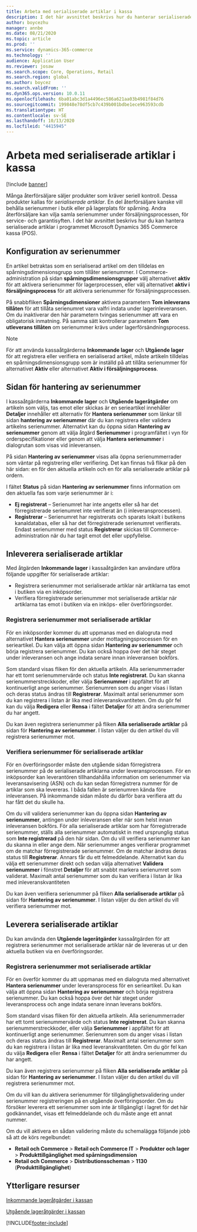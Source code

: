 ```yaml
---
title: Arbeta med serialiserade artiklar i kassa
description: I det här avsnittet beskrivs hur du hanterar serialiserade artiklar i programmet kassa (POS).
author: boycezhu
manager: annbe
ms.date: 08/21/2020
ms.topic: article
ms.prod: ''
ms.service: dynamics-365-commerce
ms.technology: ''
audience: Application User
ms.reviewer: josaw
ms.search.scope: Core, Operations, Retail
ms.search.region: global
ms.author: boycez
ms.search.validFrom: ''
ms.dyn365.ops.version: 10.0.11
ms.openlocfilehash: 6ba01abc3d1a4496ec586a621aa03b4981f84d76
ms.sourcegitcommit: 199848e78df5cb7c439b001bdbe1ece963593cdb
ms.translationtype: HT
ms.contentlocale: sv-SE
ms.lasthandoff: 10/13/2020
ms.locfileid: "4415945"
---
```

# <a name="work-with-serialized-items-in-the-pos"></a>Arbeta med serialiserade artiklar i kassa

[!include [banner](includes/banner.md)]

Många återförsäljare säljer produkter som kräver seriell kontroll. Dessa produkter kallas för *serialiserade artiklar*. En del återförsäljare kanske vill behålla serienummer i butik eller på lagerplats för spårning. Andra återförsäljare kan vilja samla serienummer under försäljningsprocessen, för service- och garantisyften. I det här avsnittet beskrivs hur du kan hantera serialiserade artiklar i programmet Microsoft Dynamics 365 Commerce kassa (POS).

## <a name="serial-number-configurations"></a>Konfiguration av serienummer

En artikel betraktas som en serialiserad artikel om den tilldelas en spårningsdimensionsgrupp som tillåter serienummer. I Commerce-administration på sidan **spårningsdimensionsgrupper** välj alternativet **aktiv** för att aktivera serienummer för lagerprocessen, eller välj alternativet **aktiv i försäljningsprocess** för att aktivera serienummer för försäljningsprocessen.

På snabbfliken **Spårningsdimensioner** aktivera parametern **Tom inleverans tillåten** för att tillåta serienumret vara valfri indata under lagerinleveransen. Om du inaktiverar den här parametern tvingas serienummer att vara en obligatorisk inmatning. På samma sätt kontrollerar parametern **Tom utleverans tillåten** om serienummer krävs under lagerförsändningsprocess.

> [!NOTE]
> För att använda kassaåtgärderna **Inkommande lager** och **Utgående lager** för att registrera eller verifiera en serialiserad artikel, måste artikeln tilldelas en spårningsdimensionsgrupp som är inställd på att tillåta serienummer för alternativet **Aktiv** eller alternativet **Aktiv i försäljningsprocess**.

## <a name="serial-number-management-page"></a>Sidan för hantering av serienummer

I kassaåtgärderna **Inkommande lager** och **Utgående lageråtgärder** om artikeln som väljs, tas emot eller skickas är en serieartikel innehåller **Detaljer** innehåller ett alternativ för **Hantera serienummer** som länkar till sidan **hantering av serienummer** där du kan registrera eller validera artikelns serienummer. Alternativt kan du öppna sidan **Hantering av serienummer** genom att välja åtgärd **Serienummer** i programfältet i vyn för orderspecifikationer eller genom att välja **Hantera serienummer** i dialogrutan som visas vid inleveransen. 

På sidan **Hantering av serienummer** visas alla öppna serienummerrader som väntar på registrering eller verifiering. Det kan finnas två flikar på den här sidan: en för den aktuella artikeln och en för alla serialiserade artiklar på ordern.

I fältet **Status** på sidan **Hantering av serienummer** finns information om den aktuella fas som varje serienummer är i:

- **Ej registrerat** – Serienumret har inte angetts eller så har det förregistrerade serienumret inte verifierat än (i inleveransprocessen).
- **Registrerar** – Serienumret har registrerats och sparats lokalt i butikens kanaldatabas, eller så har det förregistrerade serienumret verifierats. Endast serienummer med status **Registrerar** skickas till Commerce-administration när du har tagit emot det eller uppfyllelse.

## <a name="receive-serialized-items"></a>Inleverera serialiserade artiklar

Med åtgärden **Inkommande lager** i kassaåtgärden kan användare utföra följande uppgifter för serialiserade artiklar:

- Registrera serienummer mot serialiserade artiklar när artiklarna tas emot i butiken via en inköpsorder.
- Verifiera förregistrerade serienummer mot serialiserade artiklar när artiklarna tas emot i butiken via en inköps- eller överföringsorder.

### <a name="register-serial-numbers-against-serialized-items"></a>Registrera serienummer mot serialiserade artiklar

För en inköpsorder kommer du att uppmanas med en dialogruta med alternativet **Hantera serienummer** under mottagningsprocessen för en serieartikel. Du kan välja att öppna sidan **Hantering av serienummer** och börja registrera serienummer. Du kan också hoppa över det här steget under inleveransen och ange indata senare innan inleveransen bokförs.

Som standard visas fliken för den aktuella artikeln. Alla serienummerrader har ett tomt serienummervärde och status **Inte registrerat**. Du kan skanna serienummerstreckkoder, eller välja **Serienummer** i appfältet för att kontinuerligt ange serienummer. Serienumren som du anger visas i listan och deras status ändras till **Registrerar**. Maximalt antal serienummer som du kan registrera i listan är lika med inleveranskvantiteten. Om du gör fel kan du välja **Redigera** eller **Rensa** i fältet **Detaljer** för att ändra serienummer du har angett.

Du kan även registrera serienummer på fliken **Alla serialiserade artiklar** på sidan för **Hantering av serienummer**. I listan väljer du den artikel du vill registrera serienummer mot.

### <a name="validate-serial-numbers-on-serialized-items"></a>Verifiera serienummer för serialiserade artiklar

För en överföringsorder måste den utgående sidan förregistrera serienummer på de serialiserade artiklarna under leveransprocessen. För en inköpsorder kan leverantören tillhandahålla information om serienummer via leveransavisering (ASN) och du kan sedan förregistrera nummer för de artiklar som ska levereras. I båda fallen är serienumren kända före inleveransen. På inkommande sidan måste du därför bara verifiera att du har fått det du skulle ha.

Om du vill validera serienummer kan du öppna sidan **Hantering av serienummer**, antingen under inleveransen eller när som helst innan inleveransen bokförs. För alla serialiserade artiklar som har förregistrerade serienummer, ställs alla serienummer automatiskt in med ursprunglig status som **Inte registrerad** på den här sidan. Om du vill verifiera serienummer kan du skanna in eller ange dem. När serienummer anges verifierar programmet om de matchar förregistrerade serienummer. Om de matchar ändras deras status till **Registrerar**. Annars får du ett felmeddelande. Alternativt kan du välja ett serienummer direkt och sedan välja alternativet **Validera serienummer** i fönstret **Detaljer** för att snabbt markera serienumret som validerat. Maximalt antal serienummer som du kan verifiera i listan är lika med inleveranskvantiteten

Du kan även verifiera serienummer på fliken **Alla serialiserade artiklar** på sidan för **Hantering av serienummer**. I listan väljer du den artikel du vill verifiera serienummer mot.

## <a name="ship-serialized-items"></a>Leverera serialiserade artiklar

Du kan använda den **Utgående lageråtgärder** kassaåtgärden för att registrera serienummer mot serialiserade artiklar när de levereras ut ur den aktuella butiken via en överföringsorder.

### <a name="register-serial-numbers-against-serialized-items"></a>Registrera serienummer mot serialiserade artiklar

För en överför kommer du att uppmanas med en dialogruta med alternativet **Hantera serienummer** under leveransprocess för en serieartikel. Du kan välja att öppna sidan **Hantering av serienummer** och börja registrera serienummer. Du kan också hoppa över det här steget under leveransprocess och ange indata senare innan leverans bokförs.

Som standard visas fliken för den aktuella artikeln. Alla serienummerrader har ett tomt serienummervärde och status **Inte registrerat**. Du kan skanna serienummerstreckkoder, eller välja **Serienummer** i appfältet för att kontinuerligt ange serienummer. Serienumren som du anger visas i listan och deras status ändras till **Registrerar**. Maximalt antal serienummer som du kan registrera i listan är lika med leveranskvantiteten. Om du gör fel kan du välja **Redigera** eller **Rensa** i fältet **Detaljer** för att ändra serienummer du har angett.

Du kan även registrera serienummer på fliken **Alla serialiserade artiklar** på sidan för **Hantering av serienummer**. I listan väljer du den artikel du vill registrera serienummer mot.

Om du vill kan du aktivera serienummer för tillgänglighetsvalidering under serienummer registreringen på en utgående överföringsorder. Om du försöker leverera ett serienummer som inte är tillgängligt i lagret för det här godkännandet, visas ett felmeddelande och du måste ange ett annat nummer.

Om du vill aktivera en sådan validering måste du schemalägga följande jobb så att de körs regelbundet:

- **Retail och Commerce** > **Retail och Commerce IT** > **Produkter och lager** > **Produkttillgänglighet med spårningsdimension**
- **Retail och Commerce** > **Distributionsscheman** > **1130** (**Produkttillgänglighet**)

## <a name="additional-resources"></a>Ytterligare resurser

[Inkommande lageråtgärder i kassan](https://docs.microsoft.com/dynamics365/commerce/pos-inbound-inventory-operation)

[Utgående lageråtgärder i kassan](https://docs.microsoft.com/dynamics365/commerce/pos-outbound-inventory-operation)


[!INCLUDE[footer-include](../includes/footer-banner.md)]